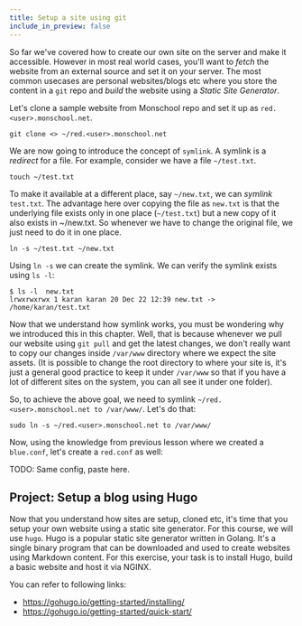 ```yaml
---
title: Setup a site using git
include_in_preview: false
---
```


So far we've covered how to create our own site on the server and make it accessible. However in most real world cases, you'll want to _fetch_ the website from an external source and set it on your server. The most common usecases are personal websites/blogs etc where you store the content in a `git` repo and _build_ the website using a _Static Site Generator_.

Let's clone a sample website from Monschool repo and set it up as `red.<user>.monschool.net`.

```
git clone <> ~/red.<user>.monschool.net
```

We are now going to introduce the concept of `symlink`. A symlink is a _redirect_ for a file. For example, consider we have a file `~/test.txt`.

```
touch ~/test.txt
```

To make it available at a different place, say `~/new.txt`, we can _symlink_ `test.txt`. The advantage here over copying the file as `new.txt` is that the underlying file exists only in one place (`~/test.txt`) but a new copy of it also exists in ~/new.txt. So whenever we have to change the original file, we just need to do it in one place.

```
ln -s ~/test.txt ~/new.txt
```

Using `ln -s` we can create the symlink. We can verify the symlink exists using `ls -l`:

```
$ ls -l  new.txt
lrwxrwxrwx 1 karan karan 20 Dec 22 12:39 new.txt -> /home/karan/test.txt
```

Now that we understand how symlink works, you must be wondering why we introduced this in this chapter. Well, that is because whenever we pull our website using `git pull` and get the latest changes, we don't really want to copy our changes inside `/var/www` directory where we expect the site assets. (It is possible to change the root directory to where your site is, it's just a general good practice to keep it under `/var/www` so that if you have a lot of different sites on the system, you can all see it under one folder).

So, to achieve the above goal, we need to symlink `~/red.<user>.monschool.net to /var/www/`. Let's do that:

```
sudo ln -s ~/red.<user>.monschool.net to /var/www/
```

Now, using the knowledge from previous lesson where we created a `blue.conf`, let's create a `red.conf` as well:

TODO: Same config, paste here.

## Project: Setup a blog using Hugo

Now that you understand how sites are setup, cloned etc, it's time that you setup your own website using a static site generator. For this course, we will use `hugo`. Hugo is a popular static site generator written in Golang. It's a single binary program that can be downloaded and used to create websites using Markdown content. For this exercise, your task is to install Hugo, build a basic website and host it via NGINX.

You can refer to following links:

- https://gohugo.io/getting-started/installing/
- https://gohugo.io/getting-started/quick-start/
